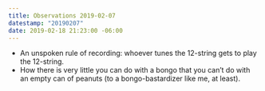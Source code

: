 ```yaml
---
title: Observations 2019-02-07
datestamp: "20190207"
date: 2019-02-18 21:23:00 -06:00
---
```


- An unspoken rule of recording: whoever tunes the 12-string gets to play the 12-string.
- How there is very little you can do with a bongo that you can’t do with an empty can of peanuts (to a bongo-bastardizer like me, at least).
